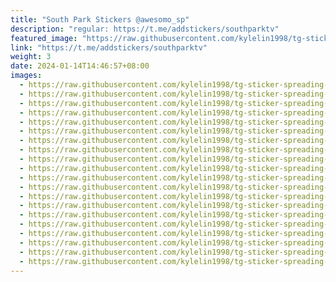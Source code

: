 ```yaml
---
title: "South Park Stickers @awesomo_sp"
description: "regular: https://t.me/addstickers/southparktv"
featured_image: "https://raw.githubusercontent.com/kylelin1998/tg-sticker-spreading-worldwide-images/main/img/dfbd220d-dfb0-4ae7-8e85-ac347d61b869.jpg"
link: "https://t.me/addstickers/southparktv"
weight: 3
date: 2024-01-14T14:46:57+08:00
images:
  - https://raw.githubusercontent.com/kylelin1998/tg-sticker-spreading-worldwide-images/main/img/dfbd220d-dfb0-4ae7-8e85-ac347d61b869.jpg
  - https://raw.githubusercontent.com/kylelin1998/tg-sticker-spreading-worldwide-images/main/img/71cdfd10-0dae-4d3c-b7af-bb197db1c01e.jpg
  - https://raw.githubusercontent.com/kylelin1998/tg-sticker-spreading-worldwide-images/main/img/cf2fda98-f731-445b-a400-687821c978b1.jpg
  - https://raw.githubusercontent.com/kylelin1998/tg-sticker-spreading-worldwide-images/main/img/2c03a732-db5a-40d3-9ecf-57e7111944e1.jpg
  - https://raw.githubusercontent.com/kylelin1998/tg-sticker-spreading-worldwide-images/main/img/13e52d7c-1b4b-4311-977c-02e4a93baa93.jpg
  - https://raw.githubusercontent.com/kylelin1998/tg-sticker-spreading-worldwide-images/main/img/f846253c-212e-47a4-a3bc-eb635aaec074.jpg
  - https://raw.githubusercontent.com/kylelin1998/tg-sticker-spreading-worldwide-images/main/img/95f35fc8-9025-4c1c-a104-e5d410b076b7.jpg
  - https://raw.githubusercontent.com/kylelin1998/tg-sticker-spreading-worldwide-images/main/img/cce796c4-a140-4ea3-8101-35987fdcbff6.jpg
  - https://raw.githubusercontent.com/kylelin1998/tg-sticker-spreading-worldwide-images/main/img/7f5c190e-2031-46d9-b933-3c8b04f2e40c.jpg
  - https://raw.githubusercontent.com/kylelin1998/tg-sticker-spreading-worldwide-images/main/img/2c41f96e-94cf-4324-8131-93b22f652b95.jpg
  - https://raw.githubusercontent.com/kylelin1998/tg-sticker-spreading-worldwide-images/main/img/6b15baeb-1f18-43ee-92ab-54b534abb673.jpg
  - https://raw.githubusercontent.com/kylelin1998/tg-sticker-spreading-worldwide-images/main/img/eb87776b-13eb-4fe5-aa98-9f3e2284f387.jpg
  - https://raw.githubusercontent.com/kylelin1998/tg-sticker-spreading-worldwide-images/main/img/71b385cc-15c6-4d1b-8676-d12e2e0399a4.jpg
  - https://raw.githubusercontent.com/kylelin1998/tg-sticker-spreading-worldwide-images/main/img/cffbd34b-c84a-4505-b386-df3e8ecdad1d.jpg
  - https://raw.githubusercontent.com/kylelin1998/tg-sticker-spreading-worldwide-images/main/img/0bff0bf9-b496-4e60-842d-73eab6ea3038.jpg
  - https://raw.githubusercontent.com/kylelin1998/tg-sticker-spreading-worldwide-images/main/img/3c56f541-bc46-45da-869a-c1eb94966e1e.jpg
  - https://raw.githubusercontent.com/kylelin1998/tg-sticker-spreading-worldwide-images/main/img/af06d5b1-b8fb-4b79-94cf-2a573b587422.jpg
  - https://raw.githubusercontent.com/kylelin1998/tg-sticker-spreading-worldwide-images/main/img/1899b9df-efe3-43e7-a5fc-e382b180fa41.jpg
  - https://raw.githubusercontent.com/kylelin1998/tg-sticker-spreading-worldwide-images/main/img/14040052-6faf-41aa-8782-82f856067794.jpg
  - https://raw.githubusercontent.com/kylelin1998/tg-sticker-spreading-worldwide-images/main/img/048dccaa-ad54-4e46-ad3e-b1096227988a.jpg
---
```

